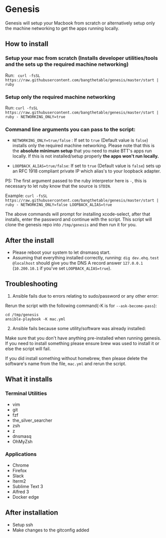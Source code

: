 # Genesis

Genesis will setup your Macbook from scratch or alternatively setup only the machine networking to get the apps running locally.

## How to install

### Setup your mac from scratch (Installs developer utilities/tools and the sets up the required machine networking)
Run: ```
curl -fsSL https://raw.githubusercontent.com/bangthetable/genesis/master/start | ruby```

### Setup only the required machine networking
Run: ```curl -fsSL https://raw.githubusercontent.com/bangthetable/genesis/master/start | ruby - NETWORKING_ONLY=true```


### Command line arguments you can pass to the script:
 - `NETWORKING_ONLY=true/false` : If set to `true` (Default value is `false`) installs only the required machine networking. Please note that this is the <strong> absolute minimum setup</strong> that you need to make BTT's apps run locally. If this is not installed/setup properly <strong>the apps won't run locally.</strong>

 - `LOOPBACK_ALIAS=true/false`: If set to `true` (Default value is `false`) sets up an RFC 1918 compliant private IP which alias's to your loopback adapter.

PS: The first argument passed to the ruby interpretor here is `-`, this is necessary to let ruby know that the source is `STDIN`.

Example: ```curl -fsSL https://raw.githubusercontent.com/bangthetable/genesis/master/start | ruby - NETWORKING_ONLY=false LOOPBACK_ALIAS=true```


The above commands will prompt for installing xcode-select, after that installs, enter the password and continue with the script.
This script will clone the genesis repo into `/tmp/genesis` and then run it for you.

## After the install
 - Please reboot your system to let dnsmasq start.
 - Assuming that everything installed correctly, running: `dig dev.ehq.test @localhost` should give you the DNS A record answer `127.0.0.1` (`10.200.10.1` if you've set `LOOPBACK_ALIAS=true`).

## Troubleshooting

1. Ansible fails due to errors relating to sudo/password or any other error:

Rerun the script with the following command(-K is for `--ask-become-pass`):
```
cd /tmp/genesis
ansible-playbook -K mac.yml
```

2. Ansible fails because some utility/software was already installed:

  Make sure that you don't have anything pre-installed when running genesis.
  If you need to install something please ensure brew was used to install it or else the script will fail.

  If you did install something without homebrew, then please delete the software's name from the file, `mac.yml` and rerun the script.

## What it installs

### Terminal Utilities
- vim
- git
- fzf
- the_silver_searcher
- zsh
- z
- dnsmasq
- OhMyZsh

### Applications
- Chrome
- Firefox
- Slack
- Iterm2
- Sublime Text 3
- Alfred 3
- Docker edge

## After installation
- Setup ssh
- Make changes to the gitconfig added
